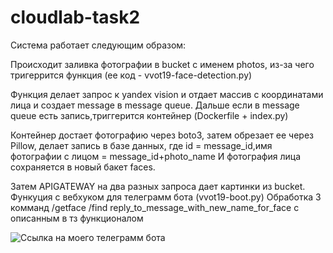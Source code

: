 # cloudlab-task2
Система работает следующим образом:

Происходит заливка фотографии в bucket с именем  photos,
из-за чего тригеррится функция (ее код - vvot19-face-detection.py)

Функция делает запрос к yandex vision и отдает массив с координатами лица и создает message в message queue.
Дальше если в message queue есть запись,триггерится контейнер (Dockerfile + index.py)

Контейнер достает фотографию через boto3, затем обрезает ее через Pillow,
делает запись в базе данных, где id = message_id,имя фотографии с лицом = message_id+photo_name
И фотография лица сохраняется в новый бакет faces.

Затем APIGATEWAY на два разных запроса дает картинки из bucket. Функуция с вебхуком для телеграмм бота (vvot19-boot.py)
Обработка 3 комманд /getface   /find <name>   reply_to_message_with_new_name_for_face с описанным в тз функционалом

![Ссылка на моего телеграмм бота](https://t.me/vvot19_polik_bot)
